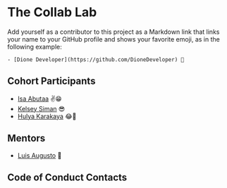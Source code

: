 # The Collab Lab

Add yourself as a contributor to this project as a Markdown link that links your name to your GitHub profile and shows your favorite emoji, as in the following example:

    - [Dione Developer](https://github.com/DioneDeveloper) 💅

## Cohort Participants

- [Isa Abutaa](https://github.com/isaabutaa) ✌😁
- [Kelsey Siman](https://github.com/ksiman14) :sunglasses:
- [Hulya Karakaya](https://github.com/hulyak) 😂👀

## Mentors

- [Luis Augusto](https://github.com/luisaugusto) 🚀

## Code of Conduct Contacts
